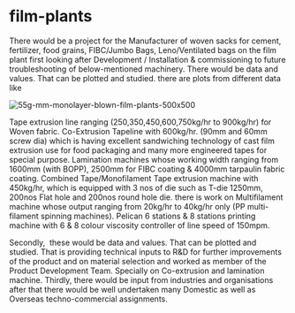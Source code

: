 # film-plants




There would be a project for the Manufacturer of woven sacks for cement, fertilizer, food grains, FIBC/Jumbo Bags, Leno/Ventilated bags on the film plant
first looking after Development / Installation & commissioning to future troubleshooting of below-mentioned machinery. There would be data and values. That can be plotted and studied. there are plots from different data like 


![55g-mm-monolayer-blown-film-plants-500x500](https://github.com/user-attachments/assets/b13b9112-5e86-4559-b5fa-3af0b61cad27)



Tape extrusion line ranging (250,350,450,600,750kg/hr to 900kg/hr) for Woven fabric.
Co-Extrusion Tapeline with 600kg/hr. (90mm and 60mm screw dia) which is having excellent sandwiching technology of cast film extrusion use for food packaging and many more engineered tapes for special purpose.
Lamination machines whose working width ranging from 1600mm (with BOPP), 2500mm for FIBC coating & 4000mm tarpaulin fabric coating.
Combined Tape/Monofilament Tape extrusion machine with 450kg/hr, which is equipped with 3 nos of die such as T-die 1250mm, 200nos Flat hole and 200nos round hole die.
there is work on Multifilament machine whose output ranging from 20kg/hr to 40kg/hr only (PP multi-filament spinning machines).
Pelican 6 stations & 8 stations printing machine with 6 & 8 colour viscosity controller of line speed of 150mpm.

Secondly,  these would be data and values. That can be plotted and studied. That is providing technical inputs to R&D for further improvements of the product and on material selection and worked as member of the Product Development Team. Specially on Co-extrusion and lamination machine.
Thirdly, there would be input from industries and organisations after that there would be well undertaken many Domestic as well as Overseas techno-commercial assignments.
